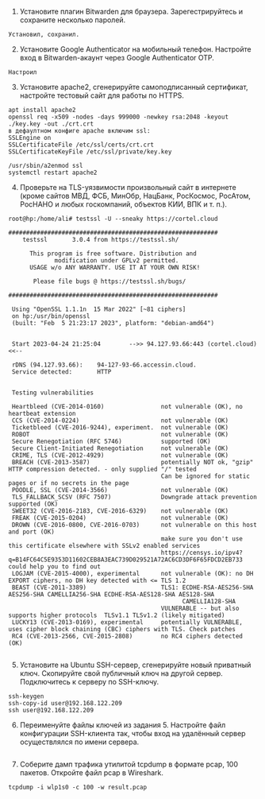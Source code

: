 1. Установите плагин Bitwarden для браузера. Зарегестрируйтесь и сохраните несколько паролей.

```
Установил, сохранил.
```

2. Установите Google Authenticator на мобильный телефон. Настройте вход в Bitwarden-акаунт через Google Authenticator OTP.

```
Настроил
```

3. Установите apache2, сгенерируйте самоподписанный сертификат, настройте тестовый сайт для работы по HTTPS.

```
apt install apache2
openssl req -x509 -nodes -days 999000 -newkey rsa:2048 -keyout ./key.key -out ./crt.crt
в дефаултном конфиге apache включим ssl:
SSLEngine on
SSLCertificateFile /etc/ssl/certs/crt.crt
SSLCertificateKeyFile /etc/ssl/private/key.key

/usr/sbin/a2enmod ssl
systemctl restart apache2
```

4. Проверьте на TLS-уязвимости произвольный сайт в интернете (кроме сайтов МВД, ФСБ, МинОбр, НацБанк, РосКосмос, РосАтом, РосНАНО и любых госкомпаний, объектов КИИ, ВПК и т. п.).

```
root@hp:/home/ali# testssl -U --sneaky https://cortel.cloud

###########################################################
    testssl       3.0.4 from https://testssl.sh/

      This program is free software. Distribution and
             modification under GPLv2 permitted.
      USAGE w/o ANY WARRANTY. USE IT AT YOUR OWN RISK!

       Please file bugs @ https://testssl.sh/bugs/

###########################################################

 Using "OpenSSL 1.1.1n  15 Mar 2022" [~81 ciphers]
 on hp:/usr/bin/openssl
 (built: "Feb  5 21:23:17 2023", platform: "debian-amd64")


 Start 2023-04-24 21:25:04        -->> 94.127.93.66:443 (cortel.cloud) <<--

 rDNS (94.127.93.66):    94-127-93-66.accessin.cloud.
 Service detected:       HTTP


 Testing vulnerabilities 

 Heartbleed (CVE-2014-0160)                not vulnerable (OK), no heartbeat extension
 CCS (CVE-2014-0224)                       not vulnerable (OK)
 Ticketbleed (CVE-2016-9244), experiment.  not vulnerable (OK)
 ROBOT                                     not vulnerable (OK)
 Secure Renegotiation (RFC 5746)           supported (OK)
 Secure Client-Initiated Renegotiation     not vulnerable (OK)
 CRIME, TLS (CVE-2012-4929)                not vulnerable (OK)
 BREACH (CVE-2013-3587)                    potentially NOT ok, "gzip" HTTP compression detected. - only supplied "/" tested
                                           Can be ignored for static pages or if no secrets in the page
 POODLE, SSL (CVE-2014-3566)               not vulnerable (OK)
 TLS_FALLBACK_SCSV (RFC 7507)              Downgrade attack prevention supported (OK)
 SWEET32 (CVE-2016-2183, CVE-2016-6329)    not vulnerable (OK)
 FREAK (CVE-2015-0204)                     not vulnerable (OK)
 DROWN (CVE-2016-0800, CVE-2016-0703)      not vulnerable on this host and port (OK)
                                           make sure you don't use this certificate elsewhere with SSLv2 enabled services
                                           https://censys.io/ipv4?q=B14FC64C5E9353D11602CEB8A3EAC739D029521A72AC6CD3DF6F65FDCD2EB733 could help you to find out
 LOGJAM (CVE-2015-4000), experimental      not vulnerable (OK): no DH EXPORT ciphers, no DH key detected with <= TLS 1.2
 BEAST (CVE-2011-3389)                     TLS1: ECDHE-RSA-AES256-SHA AES256-SHA CAMELLIA256-SHA ECDHE-RSA-AES128-SHA AES128-SHA
                                                 CAMELLIA128-SHA 
                                           VULNERABLE -- but also supports higher protocols  TLSv1.1 TLSv1.2 (likely mitigated)
 LUCKY13 (CVE-2013-0169), experimental     potentially VULNERABLE, uses cipher block chaining (CBC) ciphers with TLS. Check patches
 RC4 (CVE-2013-2566, CVE-2015-2808)        no RC4 ciphers detected (OK)


```

5. Установите на Ubuntu SSH-сервер, сгенерируйте новый приватный ключ. Скопируйте свой публичный ключ на другой сервер. Подключитесь к серверу по SSH-ключу.

```
ssh-keygen
ssh-copy-id user@192.168.122.209
ssh user@192.168.122.209
```

6. Переименуйте файлы ключей из задания 5. Настройте файл конфигурации SSH-клиента так, чтобы вход на удалённый сервер осуществлялся по имени сервера.

```
```

7. Соберите дамп трафика утилитой tcpdump в формате pcap, 100 пакетов. Откройте файл pcap в Wireshark.

```
tcpdump -i wlp1s0 -c 100 -w result.pcap
```
